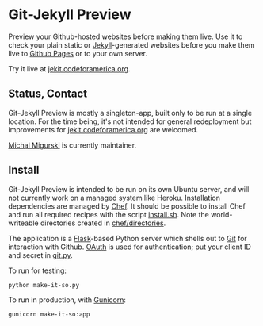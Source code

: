 Git-Jekyll Preview
==================

Preview your Github-hosted websites before making them live. Use it to check
your plain static or [Jekyll](http://jekyllrb.com/)-generated websites before
you make them live to [Github Pages](http://pages.github.com/) or to your own
server.

Try it live at [jekit.codeforamerica.org](http://jekit.codeforamerica.org).

Status, Contact
---------------

Git-Jekyll Preview is mostly a singleton-app, built only to be run at a single
location. For the time being, it's not intended for general redeployment but
improvements for [jekit.codeforamerica.org](http://jekit.codeforamerica.org)
are welcomed.

[Michal Migurski](https://github.com/migurski) is currently maintainer.

Install
-------

Git-Jekyll Preview is intended to be run on its own Ubuntu server, and will
not currently work on a managed system like Heroku. Installation dependencies
are managed by [Chef](https://wiki.opscode.com/display/chef/Home). It should
be possible to install Chef and run all required recipes with the script
[install.sh](install.sh). Note the world-writeable directories created in
[chef/directories](chef/directories/recipes/default.rb).

The application is a [Flask](http://flask.pocoo.org)-based Python server which
shells out to [Git](https://www.kernel.org/pub/software/scm/git/docs/) for
interaction with Github. [OAuth](http://developer.github.com/v3/oauth/) is
used for authentication; put your client ID and secret in [git.py](git.py).

To run for testing:

    python make-it-so.py

To run in production, with [Gunicorn](http://gunicorn.org):

    gunicorn make-it-so:app
